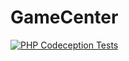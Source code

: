 # GameCenter

[![PHP Codeception Tests](https://github.com/Matchbook-One/GameCenter/actions/workflows/php-test.yml/badge.svg)](https://github.com/Matchbook-One/GameCenter/actions/workflows/php-test.yml)
